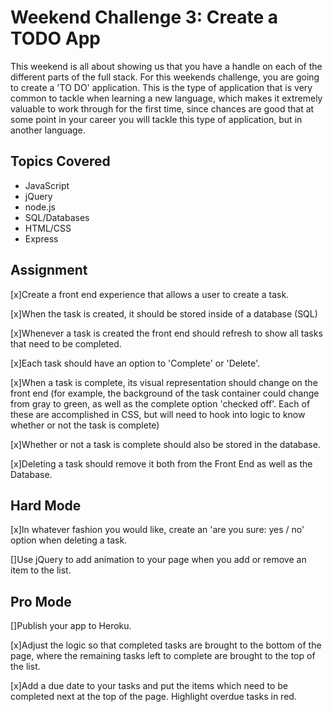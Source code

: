 # Weekend Challenge 3: Create a TODO App
This weekend is all about showing us that you have a handle on each of the different parts of the full stack. For this weekends challenge, you are going to create a 'TO DO' application. This is the type of application that is very common to tackle when learning a new language, which makes it extremely valuable to work through for the first time, since chances are good that at some point in your career you will tackle this type of application, but in another language. 

## Topics Covered
- JavaScript
- jQuery
- node.js
- SQL/Databases
- HTML/CSS
- Express

## Assignment

[x]Create a front end experience that allows a user to create a task.

[x]When the task is created, it should be stored inside of a database (SQL)

[x]Whenever a task is created the front end should refresh to show all tasks that need to be completed.

[x]Each task should have an option to 'Complete' or 'Delete'.

[x]When a task is complete, its visual representation should change on the front end (for example, the background of the task container could change from gray to green, as well as the complete option 'checked off'. Each of these are accomplished in CSS, but will need to hook into logic to know whether or not the task is complete)

[x]Whether or not a task is complete should also be stored in the database.

[x]Deleting a task should remove it both from the Front End as well as the Database.

## Hard Mode
[x]In whatever fashion you would like, create an 'are you sure: yes / no' option when deleting a task.

[]Use jQuery to add animation to your page when you add or remove an item to the list.

## Pro Mode
[]Publish your app to Heroku.

[x]Adjust the logic so that completed tasks are brought to the bottom of the page, where the remaining tasks left to complete are brought to the top of the list.

[x]Add a due date to your tasks and put the items which need to be completed next at the top of the page. Highlight overdue tasks in red.
